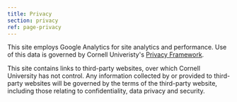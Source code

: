 ```yaml
---
title: Privacy
section: privacy
ref: page-privacy
---
```


This site employs Google Analytics for site analytics and performance. Use of this data is governed by Cornell Univeristy's [Privacy Framework](https://privacy.cornell.edu/privacy-framework). 

This site contains links to third-party websites, over which Cornell University has not control. Any information collected by or provided to third-party websites will be governed by the terms of the third-party website, including those relating to confidentiality, data privacy and security.
